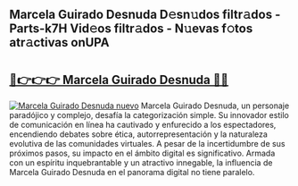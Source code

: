 ## Marcela Guirado Desnuda D𝚎sn𝚞dos filtr𝚊dos - Parts-k7H Vid𝚎os filtr𝚊dos - N𝚞evas f𝚘tos atr𝚊ctivas onUPA

# <h2><a href="http://mbaa8d.tromn.icu/?c=Marcela+Guirado+Desnuda">🔗👉👉👉 Marcela Guirado Desnuda 🔗🔗</a></h2>

[![Marcela Guirado Desnuda nuevo](https://i.imgur.com/pEAQMta.gif)](http://mbaa8d.tromn.icu/?c=Marcela+Guirado+Desnuda)
Marcela Guirado Desnuda, un personaje paradójico y complejo, desafía la categorización simple. Su innovador estilo de comunicación en línea ha cautivado y enfurecido a los espectadores, encendiendo debates sobre ética, autorrepresentación y la naturaleza evolutiva de las comunidades virtuales. A pesar de la incertidumbre de sus próximos pasos, su impacto en el ámbito digital es significativo. Armada con un espíritu inquebrantable y un atractivo innegable, la influencia de Marcela Guirado Desnuda en el panorama digital no tiene paralelo.
